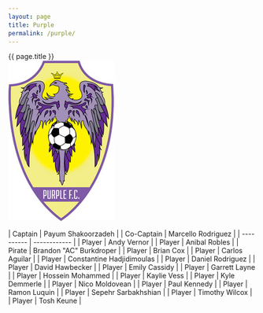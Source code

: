 ```yaml
---
layout: page
title: Purple
permalink: /purple/
---
```


<div class="card mt-3">
<div class="card-header text-center bg-purple text-white">{{ page.title }}</div>
<div class="card-body mx-auto">
<div class="row">
<div class="col-md-4 mb-3 d-flex justify-content-center">
    <img src="/images/teams/purple.jpg" class="img-fluid my-auto rounded"/>
</div>

<div class="col-md-8 d-flex justify-content-center" markdown=1>

| Captain | Payum Shakoorzadeh |
| Co-Captain | Marcello Rodriguez |
| ---------- | ------------ |
| Player | Andy Vernor  |
| Player | Anibal Robles  |
| Pirate | Brandon "AC" Burkdroper |
| Player | Brian Cox |
| Player | Carlos Aguilar |
| Player | Constantine Hadjidimoulas |
| Player | Daniel Rodriguez  |
| Player | David Hawbecker |
| Player | Emily Cassidy  |
| Player | Garrett Layne |
| Player | Hossein Mohammed |
| Player | Kaylie Vess |
| Player | Kyle Demmerle |
| Player | Nico Moldovean  |
| Player | Paul Kennedy |
| Player | Ramon Luquin |
| Player | Sepehr Sarbakhshian |
| Player | Timothy Wilcox |
| Player | Tosh Keune |

</div>

</div>
</div>
</div>

